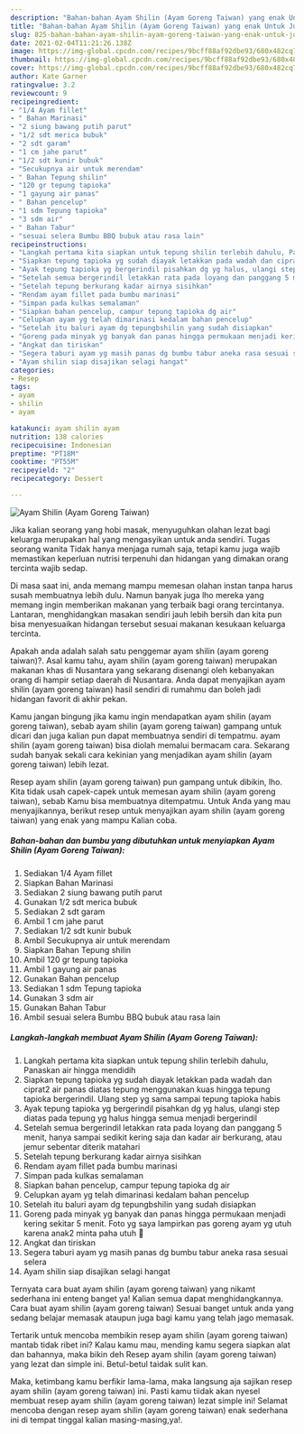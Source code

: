 ```yaml
---
description: "Bahan-bahan Ayam Shilin (Ayam Goreng Taiwan) yang enak Untuk Jualan"
title: "Bahan-bahan Ayam Shilin (Ayam Goreng Taiwan) yang enak Untuk Jualan"
slug: 825-bahan-bahan-ayam-shilin-ayam-goreng-taiwan-yang-enak-untuk-jualan
date: 2021-02-04T11:21:26.138Z
image: https://img-global.cpcdn.com/recipes/9bcff88af92dbe93/680x482cq70/ayam-shilin-ayam-goreng-taiwan-foto-resep-utama.jpg
thumbnail: https://img-global.cpcdn.com/recipes/9bcff88af92dbe93/680x482cq70/ayam-shilin-ayam-goreng-taiwan-foto-resep-utama.jpg
cover: https://img-global.cpcdn.com/recipes/9bcff88af92dbe93/680x482cq70/ayam-shilin-ayam-goreng-taiwan-foto-resep-utama.jpg
author: Kate Garner
ratingvalue: 3.2
reviewcount: 9
recipeingredient:
- "1/4 Ayam fillet"
- " Bahan Marinasi"
- "2 siung bawang putih parut"
- "1/2 sdt merica bubuk"
- "2 sdt garam"
- "1 cm jahe parut"
- "1/2 sdt kunir bubuk"
- "Secukupnya air untuk merendam"
- " Bahan Tepung shilin"
- "120 gr tepung tapioka"
- "1 gayung air panas"
- " Bahan pencelup"
- "1 sdm Tepung tapioka"
- "3 sdm air"
- " Bahan Tabur"
- "sesuai selera Bumbu BBQ bubuk atau rasa lain"
recipeinstructions:
- "Langkah pertama kita siapkan untuk tepung shilin terlebih dahulu, Panaskan air hingga mendidih"
- "Siapkan tepung tapioka yg sudah diayak letakkan pada wadah dan ciprat2 air panas diatas tepung menggunakan kuas hingga tepung tapioka bergerindil. Ulang step yg sama sampai tepung tapioka habis"
- "Ayak tepung tapioka yg bergerindil pisahkan dg yg halus, ulangi step diatas pada tepung yg halus hingga semua menjadi bergerindil"
- "Setelah semua bergerindil letakkan rata pada loyang dan panggang 5 menit, hanya sampai sedikit kering saja dan kadar air berkurang, atau jemur sebentar diterik matahari"
- "Setelah tepung berkurang kadar airnya sisihkan"
- "Rendam ayam fillet pada bumbu marinasi"
- "Simpan pada kulkas semalaman"
- "Siapkan bahan pencelup, campur tepung tapioka dg air"
- "Celupkan ayam yg telah dimarinasi kedalam bahan pencelup"
- "Setelah itu baluri ayam dg tepungbshilin yang sudah disiapkan"
- "Goreng pada minyak yg banyak dan panas hingga permukaan menjadi kering sekitar 5 menit. Foto yg saya lampirkan pas goreng ayam yg utuh karena anak2 minta paha utuh 🤭"
- "Angkat dan tiriskan"
- "Segera taburi ayam yg masih panas dg bumbu tabur aneka rasa sesuai selera"
- "Ayam shilin siap disajikan selagi hangat"
categories:
- Resep
tags:
- ayam
- shilin
- ayam

katakunci: ayam shilin ayam 
nutrition: 138 calories
recipecuisine: Indonesian
preptime: "PT18M"
cooktime: "PT55M"
recipeyield: "2"
recipecategory: Dessert

---
```



![Ayam Shilin (Ayam Goreng Taiwan)](https://img-global.cpcdn.com/recipes/9bcff88af92dbe93/680x482cq70/ayam-shilin-ayam-goreng-taiwan-foto-resep-utama.jpg)

Jika kalian seorang yang hobi masak, menyuguhkan olahan lezat bagi keluarga merupakan hal yang mengasyikan untuk anda sendiri. Tugas seorang  wanita Tidak hanya menjaga rumah saja, tetapi kamu juga wajib memastikan keperluan nutrisi terpenuhi dan hidangan yang dimakan orang tercinta wajib sedap.

Di masa  saat ini, anda memang mampu memesan olahan instan tanpa harus susah membuatnya lebih dulu. Namun banyak juga lho mereka yang memang ingin memberikan makanan yang terbaik bagi orang tercintanya. Lantaran, menghidangkan masakan sendiri jauh lebih bersih dan kita pun bisa menyesuaikan hidangan tersebut sesuai makanan kesukaan keluarga tercinta. 



Apakah anda adalah salah satu penggemar ayam shilin (ayam goreng taiwan)?. Asal kamu tahu, ayam shilin (ayam goreng taiwan) merupakan makanan khas di Nusantara yang sekarang disenangi oleh kebanyakan orang di hampir setiap daerah di Nusantara. Anda dapat menyajikan ayam shilin (ayam goreng taiwan) hasil sendiri di rumahmu dan boleh jadi hidangan favorit di akhir pekan.

Kamu jangan bingung jika kamu ingin mendapatkan ayam shilin (ayam goreng taiwan), sebab ayam shilin (ayam goreng taiwan) gampang untuk dicari dan juga kalian pun dapat membuatnya sendiri di tempatmu. ayam shilin (ayam goreng taiwan) bisa diolah memalui bermacam cara. Sekarang sudah banyak sekali cara kekinian yang menjadikan ayam shilin (ayam goreng taiwan) lebih lezat.

Resep ayam shilin (ayam goreng taiwan) pun gampang untuk dibikin, lho. Kita tidak usah capek-capek untuk memesan ayam shilin (ayam goreng taiwan), sebab Kamu bisa membuatnya ditempatmu. Untuk Anda yang mau menyajikannya, berikut resep untuk menyajikan ayam shilin (ayam goreng taiwan) yang enak yang mampu Kalian coba.

<!--inarticleads1-->

##### Bahan-bahan dan bumbu yang dibutuhkan untuk menyiapkan Ayam Shilin (Ayam Goreng Taiwan):

1. Sediakan 1/4 Ayam fillet
1. Siapkan  Bahan Marinasi
1. Sediakan 2 siung bawang putih parut
1. Gunakan 1/2 sdt merica bubuk
1. Sediakan 2 sdt garam
1. Ambil 1 cm jahe parut
1. Sediakan 1/2 sdt kunir bubuk
1. Ambil Secukupnya air untuk merendam
1. Siapkan  Bahan Tepung shilin
1. Ambil 120 gr tepung tapioka
1. Ambil 1 gayung air panas
1. Gunakan  Bahan pencelup
1. Sediakan 1 sdm Tepung tapioka
1. Gunakan 3 sdm air
1. Gunakan  Bahan Tabur
1. Ambil sesuai selera Bumbu BBQ bubuk atau rasa lain




<!--inarticleads2-->

##### Langkah-langkah membuat Ayam Shilin (Ayam Goreng Taiwan):

1. Langkah pertama kita siapkan untuk tepung shilin terlebih dahulu, Panaskan air hingga mendidih
1. Siapkan tepung tapioka yg sudah diayak letakkan pada wadah dan ciprat2 air panas diatas tepung menggunakan kuas hingga tepung tapioka bergerindil. Ulang step yg sama sampai tepung tapioka habis
1. Ayak tepung tapioka yg bergerindil pisahkan dg yg halus, ulangi step diatas pada tepung yg halus hingga semua menjadi bergerindil
1. Setelah semua bergerindil letakkan rata pada loyang dan panggang 5 menit, hanya sampai sedikit kering saja dan kadar air berkurang, atau jemur sebentar diterik matahari
1. Setelah tepung berkurang kadar airnya sisihkan
1. Rendam ayam fillet pada bumbu marinasi
1. Simpan pada kulkas semalaman
1. Siapkan bahan pencelup, campur tepung tapioka dg air
1. Celupkan ayam yg telah dimarinasi kedalam bahan pencelup
1. Setelah itu baluri ayam dg tepungbshilin yang sudah disiapkan
1. Goreng pada minyak yg banyak dan panas hingga permukaan menjadi kering sekitar 5 menit. Foto yg saya lampirkan pas goreng ayam yg utuh karena anak2 minta paha utuh 🤭
1. Angkat dan tiriskan
1. Segera taburi ayam yg masih panas dg bumbu tabur aneka rasa sesuai selera
1. Ayam shilin siap disajikan selagi hangat




Ternyata cara buat ayam shilin (ayam goreng taiwan) yang nikamt sederhana ini enteng banget ya! Kalian semua dapat menghidangkannya. Cara buat ayam shilin (ayam goreng taiwan) Sesuai banget untuk anda yang sedang belajar memasak ataupun juga bagi kamu yang telah jago memasak.

Tertarik untuk mencoba membikin resep ayam shilin (ayam goreng taiwan) mantab tidak ribet ini? Kalau kamu mau, mending kamu segera siapkan alat dan bahannya, maka bikin deh Resep ayam shilin (ayam goreng taiwan) yang lezat dan simple ini. Betul-betul taidak sulit kan. 

Maka, ketimbang kamu berfikir lama-lama, maka langsung aja sajikan resep ayam shilin (ayam goreng taiwan) ini. Pasti kamu tiidak akan nyesel membuat resep ayam shilin (ayam goreng taiwan) lezat simple ini! Selamat mencoba dengan resep ayam shilin (ayam goreng taiwan) enak sederhana ini di tempat tinggal kalian masing-masing,ya!.

